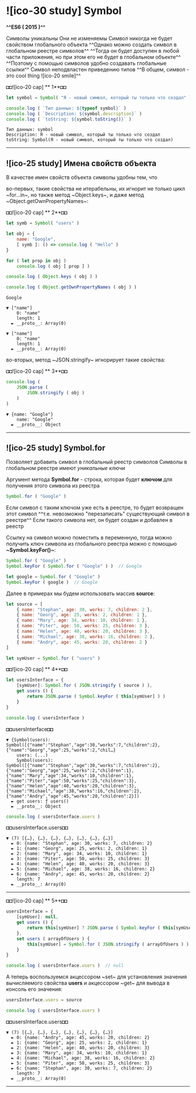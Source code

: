 # ![ico-30 study] Symbol

**^^ES6 ( 2015 )^^**

Символы уникальны
Они не изменяемы
Символ никогда не будет свойством глобального объекта
^^Однако можно создать символ в глобальном реестре символов^^
^^Тогда он будет доступен в любой части приложения, но при этом его не будет в глобальном объекте^^
^^Поэтому с помощью символов удобно создавать глобальные ссылки^^
Символ неподвластен приведению типов
^^В общем, символ - это cool thing ![ico-20 smile]^^

◘◘![ico-20 cap] ** 1**◘◘

~~~js
let symbol = Symbol( "Я - новый символ, который ты только что создал" )

console.log ( `Тип данных: ${typeof symbol}` )
console.log ( `Description: ${symbol.description}` )
console.log ( `toString: ${symbol.toString()}` )
~~~

~~~console
Тип данных: symbol
Description: Я - новый символ, который ты только что создал
toString: Symbol(Я - новый символ, который ты только что создал)
~~~

_____________________________________

## ![ico-25 study] Имена свойств объекта

В качестве имен свойств объекта символы удобны тем, что

во-первых, такие свойства не итерабельны,
их игнорит не только цикл ~for...in~,
но также метод ~Object.keys~,
и даже метод ~Object.getOwnPropertyNames~:

◘◘![ico-20 cap] ** 2**◘◘

~~~js
let symb = Symbol( "users" )

let obj = {
    name: "Google",
    [ symb ]: () => console.log ( "Hello" )
}

for ( let prop in obj )
    console.log ( obj [ prop ] )

console.log ( Object.keys ( obj ) )

console.log ( Object.getOwnPropertyNames ( obj ) )
~~~

~~~console
Google

▼ ["name"]
    0: "name"
    length: 1
  ► __proto__: Array(0)
  
▼ ["name"]
    0: "name"
    length: 1
  ► __proto__: Array(0)
~~~

во-вторых, метод ~JSON.stringify~ игнорирует такие свойства:

◘◘![ico-20 cap] ** 3**◘◘

~~~js
console.log (
    JSON.parse (
        JSON.stringify ( obj )
    )
)
~~~

~~~console
▼ {name: "Google"}
    name: "Google"
  ► __proto__: Object
~~~

___________________________________________

## ![ico-25 study] Symbol.for

Позволяет добавить символ в глобальный реестр символов
Символы в глобальном реестре имеют _уникальные ключи_

Аргумент метода **Symbol.for** - строка, которая будет **ключом** для получения этого символа из реестра

~~~js
Symbol.for ( "Google" )
~~~

Если символ с таким ключом уже есть в реестре, то будет возвращен этот символ
^^т.е. невозможно "перезаписать" существующий символ в реестре^^
Если такого символа нет, он будет создан и добавлен в реестр

Ссылку на символ можно поместить в переменную,
тогда можно получить ключ символа из глобального реестра можно с помощью **~Symbol.keyFor()~**:

~~~js
Symbol.for ( "Google" )
Symbol.keyFor ( Symbol.for ( "Google" ) )  // Google
~~~

~~~js
let google = Symbol.for ( "Google" )
Symbol.keyFor ( google )  // Google
~~~

Далее в примерах мы будем использовать массив **source**:

~~~js
let source = [
    { name: "Stephan", age: 30, works: 7, children: 2 },
    { name: "Georg", age: 25, works: 2, children: 1 },
    { name: "Mary", age: 34, works: 10, children: 1 },
    { name: "Piter", age: 50, works: 25, children: 3 },
    { name: "Helen", age: 40, works: 20, children: 3 },
    { name: "Michael", age: 38, works: 16, children: 2 },
    { name: "Andry", age: 45, works: 20, children: 2 }
]

let symUser = Symbol.for ( "users" )
~~~

◘◘![ico-20 cap] ** 4**◘◘

~~~js
let usersInterface = {
    [symUser]: Symbol.for ( JSON.stringify ( source ) ),
    get users () {
        return JSON.parse ( Symbol.keyFor ( this[symUser] ) )
    }
}

console.log ( usersInterface )
~~~

◘◘usersInterface◘◘

~~~console
▼ {Symbol(users): Symbol([{"name":"Stephan","age":30,"works":7,"children":2},{"name":"Georg","age":25,"works":2,"chil…}
    users: (...)
    Symbol(users): Symbol([{"name":"Stephan","age":30,"works":7,"children":2},{"name":"Georg","age":25,"works":2,"children":1},{"name":"Mary","age":34,"works":10,"children":1},{"name":"Piter","age":50,"works":25,"children":3},{"name":"Helen","age":40,"works":20,"children":3},{"name":"Michael","age":38,"works":16,"children":2},{"name":"Andry","age":45,"works":20,"children":2}])
  ► get users: ƒ users()
  ► __proto__: Object
~~~


~~~js
console.log ( usersInterface.users )
~~~

◘◘usersInterface.users◘◘

~~~console
▼ (7) [{…}, {…}, {…}, {…}, {…}, {…}, {…}]
  ► 0: {name: "Stephan", age: 30, works: 7, children: 2}
  ► 1: {name: "Georg", age: 25, works: 2, children: 1}
  ► 2: {name: "Mary", age: 34, works: 10, children: 1}
  ► 3: {name: "Piter", age: 50, works: 25, children: 3}
  ► 4: {name: "Helen", age: 40, works: 20, children: 3}
  ► 5: {name: "Michael", age: 38, works: 16, children: 2}
  ► 6: {name: "Andry", age: 45, works: 20, children: 2}
    length: 7
  ► __proto__: Array(0)
~~~
__________________________


◘◘![ico-20 cap] ** 5**◘◘

~~~js
usersInterface = {
    [symUser]: null,
    get users () {
        return this[symUser] ? JSON.parse ( Symbol.keyFor ( this[symUser] ) ) : null
    },
    set users ( arrayOfUsers ) {
        this[symUser] = Symbol.for ( JSON.stringify ( arrayOfUsers ) )
    }
}

console.log ( usersInterface.users )  // null
~~~

А теперь воспользуемся акцессором ~set~ для установления значения вычисляемого свойства **users**
и акцессором ~get~ для вывода в консоль его значения:

~~~js
usersInterface.users = source

console.log ( usersInterface.users )
~~~

◘◘usersInterface.users◘◘

~~~console
▼ (7) [{…}, {…}, {…}, {…}, {…}, {…}, {…}]
  ► 0: {name: "Andry", age: 45, works: 20, children: 2}
  ► 1: {name: "Georg", age: 25, works: 2, children: 1}
  ► 2: {name: "Helen", age: 40, works: 20, children: 3}
  ► 3: {name: "Mary", age: 34, works: 10, children: 1}
  ► 4: {name: "Michael", age: 38, works: 16, children: 2}
  ► 5: {name: "Piter", age: 50, works: 25, children: 3}
  ► 6: {name: "Stephan", age: 30, works: 7, children: 2}
    length: 7
  ► __proto__: Array(0)
~~~

____________________________________________

